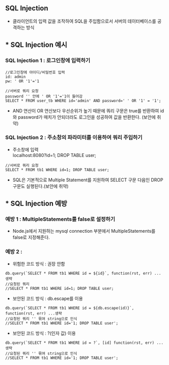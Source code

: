 ## SQL Injection
- 클라이언트의 입력 값을 조작하여 SQL을 주입함으로서 서버의 데이터베이스를 공격하는 방식  

## * SQL Injection 예시
### SQL Injection 1 : 로그인창에 입력하기

```
//로그인창에 아이디/비밀번호 입력
id: admin
pw: ' OR '1'='1

//서버로 쿼리 요청
password '' 안에 ' OR '1'='1이 들어감
SELECT * FROM user_tb WHERE id='admin' AND password=' ' OR '1' = '1';
```
- AND 연산이 OR  연산보다 우선순위가 높기 때문에 쿼리 구문은 true를 반환하여 id와 password가 매치가 안되더라도 로그인을 성공하여 값을 반환한다. (보안에 취약)  
  
  
### SQL Injection 2 : 주소창의 파라미터를 이용하여 쿼리 주입하기
- 주소창에 입력  
localhost:8080?id=1; DROP TABLE user;  
```
//서버로 쿼리 요청
SELECT * FROM tb1 WHERE id=1; DROP TABLE user;
```
- SQL은 기본적으로 Multiple Statement를 지원하여 SELECT 구문 다음인 DROP 구문도 실행된다.(보안에 취약)  
  
  
## * SQL Injection 예방

### 예방 1 : MultipleStatements를 false로 설정하기
- Node.js에서 지원하는 mysql connection 부분에서 MultipleStatements를 false로 지정해준다.  
  
### 예방 2 : 
- 위험한 코드 방식 : 권장 안함  
```
db.query(`SELECT * FROM tb1 WHERE id = ${id}`, function(rst, err) ...생략
//요청된 쿼리
//SELECT * FROM tb1 WHERE id=1; DROP TABLE user;
```
  
- 보안된 코드 방식 : db.escape를 이용  
```
db.query(`SELECT * FROM tb1 WHERE id = ${db.escape(id)}`, function(rst, err) ...생략
//요청된 쿼리 '' 묶여 string으로 인식
//SELECT * FROM tb1 WHERE id='1; DROP TABLE user';
```
  
- 보안된 코드 방식 : ?(인자 값) 이용  
```
db.query(`SELECT * FROM tb1 WHERE id = ?`, [id] function(rst, err) ...생략
//요청된 쿼리 '' 묶여 string으로 인식
//SELECT * FROM tb1 WHERE id='1; DROP TABLE user';
```
